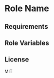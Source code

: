 Role Name
=========

Requirements
------------

Role Variables
--------------

License
-------

MIT
